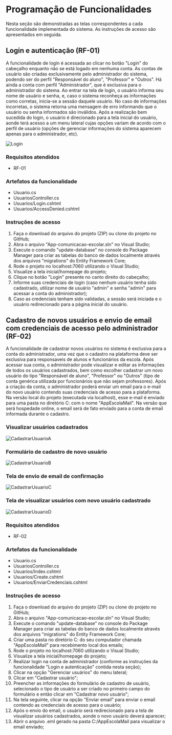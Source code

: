 # Programação de Funcionalidades

Nesta seção são demonstradas as telas correspondentes a cada funcionalidade implementada do sistema. As instruções de acesso são apresentados em seguida.

## Login e autenticação (RF-01)
A funcionalidade de login é acessada ao clicar no botão "Login" do cabeçalho enquanto não se está logado em nenhuma conta. As contas de usuário são criadas exclusivamente pelo administrador do sistema, podendo ser do perfil "Responsável do aluno", "Professor" e "Outros". Há ainda a conta com perfil "Administrador", que é exclusiva para o administrador do sistema. Ao entrar na tela de login, o usuário informa seu nome de usuário e senha, e, caso o sistema reconheça as informações como corretas, inicia-se a sessão daquele usuário. No caso de informações incorretas, o sistema retorna uma mensagem de erro informando que o usuário ou senha informados são inválidos. Após a realização bem sucedida do login, o usuário é direcionado para a tela inicial do usuário, aonde terá acesso a um menu lateral cujas opções variam de acordo com o perfil de usuário (opções de gerenciar informações do sistema aparecem apenas para o administrador, etc).

![Login](https://user-images.githubusercontent.com/74699119/166829687-7895e04a-aa4d-41cb-b720-b3441fc25e85.png)

### Requisitos atendidos
- RF-01

### Artefatos da funcionalidade
- Usuario.cs
- UsuariosController.cs
- Usuarios/Login.cshtml
- Usuarios/AccessDenied.cshtml

### Instruções de acesso
1. Faça o download do arquivo do projeto (ZIP) ou clone do projeto no GitHub;
2. Abra o arquivo "App-comunicacao-escolar.sln" no Visual Studio;
3. Execute o comando "update-database" no console do Package Manager para criar as tabelas do banco de dados localmente através dos arquivos "migrations" do Entity Framework Core;
4. Rode o projeto no localhost:7060 utilizando o Visual Studio;
5. Visualize a tela inicial/homepage do projeto;
6. Clique no botão "Login" presente no canto direito do cabeçalho;
7. Informe suas credenciais de login (caso nenhum usuário tenha sido cadastrado, utilizar nome de usuário "admin" e senha "admin" para acessar a conta do administrador);
8. Caso as credenciais tenham sido validadas, a sessão será iniciada e o usuário redirecionado para a página inicial do usuário.

## Cadastro de novos usuários e envio de email com credenciais de acesso pelo administrador (RF-02)
A funcionalidade de cadastrar novos usuários no sistema é exclusiva para a conta do administrador, uma vez que o cadastro na plataforma deve ser exclusiva para responsaveis de alunos e funcionários da escola. Após acessar sua conta, o administrador pode visualizar e editar as informações de todos os usuários cadastrados, bem como escolher cadastrar um novo usuário do tipo "Responsável de aluno", "Professor" ou "Outros" (tipo de conta genérica utilizada por funcionários que não sejam professores). Após a criação da conta, o administrador poderá enviar um email para o e-mail do novo usuário contendo suas credenciais de acesso para a plataforma. Na versão local do projeto (executada via localhost), esse e-mail é enviado para uma pasta no diretório C: com o nome "AppEscolaMail". Na versão que será hospedade online, o email será de fato enviado para a conta de email informada durante o cadastro.

### Visualizar usuários cadastrados
![CadastrarUsuarioA](https://user-images.githubusercontent.com/74699119/166832672-13641ae8-3d5e-4e97-b008-938b7bc39082.png)
### Formulário de cadastro de novo usuário
![CadastrarUsuarioB](https://user-images.githubusercontent.com/74699119/166833197-6557d333-62ac-458f-8a57-3175a5af14e6.png)
### Tela de envio de email de confirmação
![CadastrarUsuarioC](https://user-images.githubusercontent.com/74699119/166832685-88670bac-cf64-4a0d-a142-fe3b5f134c79.png)
### Tela de visualizar usuários com novo usuário cadastrado
![CadastrarUsuarioD](https://user-images.githubusercontent.com/74699119/166832692-beaec89e-eea2-49ef-b673-867d85645da1.png)

### Requisitos atendidos
- RF-02

### Artefatos da funcionalidade
- Usuario.cs
- UsuariosController.cs
- Usuarios/Index.cshtml
- Usuarios/Create.cshtml
- Usuarios/EnviarCredenciais.cshtml

### Instruções de acesso
1. Faça o download do arquivo do projeto (ZIP) ou clone do projeto no GitHub;
2. Abra o arquivo "App-comunicacao-escolar.sln" no Visual Studio;
3. Execute o comando "update-database" no console do Package Manager para criar as tabelas do banco de dados localmente através dos arquivos "migrations" do Entity Framework Core;
4. Criar uma pasta no diretório C: do seu computador chamada "AppEscolaMail" para recebimento local dos emails;
5. Rode o projeto no localhost:7060 utilizando o Visual Studio;
6. Visualize a tela inicial/homepage do projeto;
7. Realizar login na conta de administrador (conforme as instruções da funcionalidade "Login e autenticação" contida nesta seção);
8. Clicar na opção "Gerenciar usuários" do menu lateral;
9. Clicar em "Cadastrar usuário";
10. Preencher as informações do formulário de cadastro de usuário, selecionado o tipo de usuário a ser criado no primeiro campo do formulário e então clicar em "Cadastrar novo usuário";
11. Na tela seguinte, clicar na opção "Enviar email" para enviar o email contendo as credenciais de acesso para o usuário;
12. Após o envio do email, o usuário será redirecionado para a tela de visualizar usuários cadastrados, aonde o novo usuário deverá aparecer;
13. Abrir o arquivo .eml gerado na pasta C:/AppEscolaMail para visualizar o email enviado;


